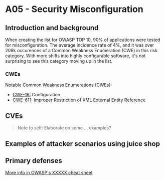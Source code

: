 # A05 - Security Misconfiguration

## Introduction and background

When creating the list for OWASP TOP 10, 90% of applications were tested for
misconfiguration. The average incidence rate of 4%, and it was over 208k
occurences of a Common Weakness Enumeration (CWE) in this risk category.
With more shifts into highly configurable software, it's not surprising to see
this category moving up in the list.

### CWEs

Notable Common Weakness Enumerations (CWEs):

- [CWE-16:](https://cwe.mitre.org/data/definitions/16.html)
Configuration
- [CWE-611:](https://cwe.mitre.org/data/definitions/611.html)
Improper Restriction of XML External Entity Reference

## CVEs

>Note to self: Elaborate on some ... examples?

## Examples of attacker scenarios using juice shop


## Primary defenses


[More info in OWASP's XXXXX cheat sheet]()
